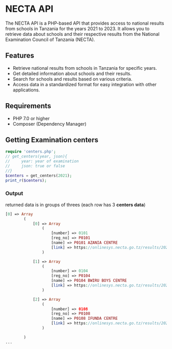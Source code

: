 # NECTA API

The NECTA API is a PHP-based API that provides access to national results from schools in Tanzania for the years 2021 to 2023. It allows you to retrieve data about schools and their respective results from the National Examination Council of Tanzania (NECTA).

## Features

- Retrieve national results from schools in Tanzania for specific years.
- Get detailed information about schools and their results.
- Search for schools and results based on various criteria.
- Access data in a standardized format for easy integration with other applications.

## Requirements

- PHP 7.0 or higher
- Composer (Dependency Manager)


## Getting Examination centers
    
```php
require 'centers.php';
// get_centers(year, json){
//     year: year of examination
//     json: true or false
//}
$centers = get_centers(2021);
print_r($centers);
```

### Output
returned data is in groups of threes (each row has 3 **centers data**)


```php
[0] => Array
        (
            [0] => Array
                (
                    [number] => 0101
                    [reg_no] => P0101
                    [name] => P0101 AZANIA CENTRE
                    [link] => https://onlinesys.necta.go.tz/results/2021/csee/results/p0101.htm
                )

            [1] => Array
                (
                    [number] => 0104
                    [reg_no] => P0104
                    [name] => P0104 BWIRU BOYS CENTRE
                    [link] => https://onlinesys.necta.go.tz/results/2021/csee/results/p0104.htm
                )

            [2] => Array
                (
                    [number] => 0108
                    [reg_no] => P0108
                    [name] => P0108 IFUNDA CENTRE
                    [link] => https://onlinesys.necta.go.tz/results/2021/csee/results/p0108.htm
                )

        )
...
```
